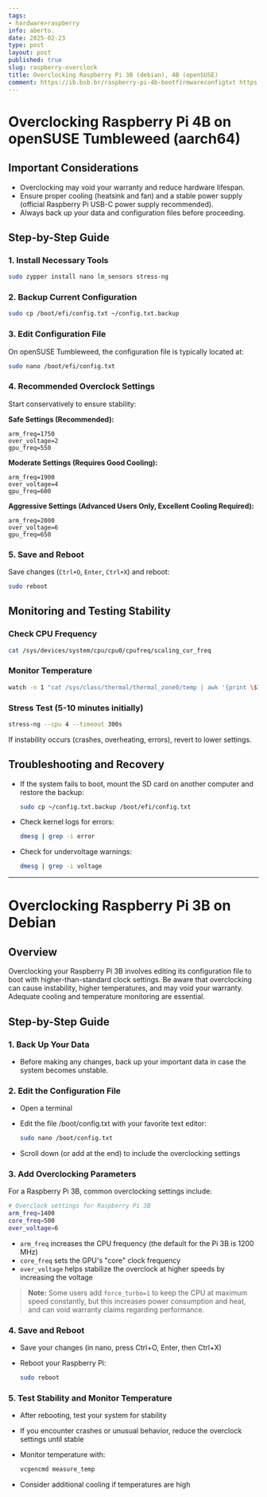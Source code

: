 ```yaml
---
tags:
- hardware>raspberry
info: aberto.
date: 2025-02-23
type: post
layout: post
published: true
slug: raspberry-overclock
title: Overclocking Raspberry Pi 3B (debian), 4B (openSUSE)
comment: https://ib.bsb.br/raspberry-pi-4b-bootfirmwareconfigtxt https://ib.bsb.br/raspberry-pi-3b-bootfirmwareconfigtxt
---
```


# Overclocking Raspberry Pi 4B on openSUSE Tumbleweed (aarch64)

## Important Considerations

- Overclocking may void your warranty and reduce hardware lifespan.
- Ensure proper cooling (heatsink and fan) and a stable power supply (official Raspberry Pi USB-C power supply recommended).
- Always back up your data and configuration files before proceeding.

## Step-by-Step Guide

### 1. Install Necessary Tools

```bash
sudo zypper install nano lm_sensors stress-ng
```

### 2. Backup Current Configuration

```bash
sudo cp /boot/efi/config.txt ~/config.txt.backup
```

### 3. Edit Configuration File

On openSUSE Tumbleweed, the configuration file is typically located at:

```bash
sudo nano /boot/efi/config.txt
```

### 4. Recommended Overclock Settings

Start conservatively to ensure stability:

**Safe Settings (Recommended):**

```
arm_freq=1750
over_voltage=2
gpu_freq=550
```

**Moderate Settings (Requires Good Cooling):**

```
arm_freq=1900
over_voltage=4
gpu_freq=600
```

**Aggressive Settings (Advanced Users Only, Excellent Cooling Required):**

```
arm_freq=2000
over_voltage=6
gpu_freq=650
```

### 5. Save and Reboot

Save changes (`Ctrl+O`, `Enter`, `Ctrl+X`) and reboot:

```bash
sudo reboot
```

## Monitoring and Testing Stability

### Check CPU Frequency

```bash
cat /sys/devices/system/cpu/cpu0/cpufreq/scaling_cur_freq
```

### Monitor Temperature

```bash
watch -n 1 "cat /sys/class/thermal/thermal_zone0/temp | awk '{print \$1/1000}'"
```

### Stress Test (5-10 minutes initially)

```bash
stress-ng --cpu 4 --timeout 300s
```

If instability occurs (crashes, overheating, errors), revert to lower settings.

## Troubleshooting and Recovery

- If the system fails to boot, mount the SD card on another computer and restore the backup:

  ```bash
  sudo cp ~/config.txt.backup /boot/efi/config.txt
  ```

- Check kernel logs for errors:

  ```bash
  dmesg | grep -i error
  ```

- Check for undervoltage warnings:

  ```bash
  dmesg | grep -i voltage
  ```

***

# Overclocking Raspberry Pi 3B on Debian

## Overview

Overclocking your Raspberry Pi 3B involves editing its configuration file to boot with higher-than-standard clock settings. Be aware that overclocking can cause instability, higher temperatures, and may void your warranty. Adequate cooling and temperature monitoring are essential.

## Step-by-Step Guide

### 1. Back Up Your Data

- Before making any changes, back up your important data in case the system becomes unstable.

### 2. Edit the Configuration File

- Open a terminal
- Edit the file /boot/config.txt with your favorite text editor:
  
  ```bash
  sudo nano /boot/config.txt
  ```
  
- Scroll down (or add at the end) to include the overclocking settings

### 3. Add Overclocking Parameters

For a Raspberry Pi 3B, common overclocking settings include:

```bash
# Overclock settings for Raspberry Pi 3B  
arm_freq=1400  
core_freq=500  
over_voltage=6
```

- `arm_freq` increases the CPU frequency (the default for the Pi 3B is 1200 MHz)
- `core_freq` sets the GPU's "core" clock frequency
- `over_voltage` helps stabilize the overclock at higher speeds by increasing the voltage

> **Note:** Some users add `force_turbo=1` to keep the CPU at maximum speed constantly, but this increases power consumption and heat, and can void warranty claims regarding performance.

### 4. Save and Reboot

- Save your changes (in nano, press Ctrl+O, Enter, then Ctrl+X)
- Reboot your Raspberry Pi:
  
  ```bash
  sudo reboot
  ```

### 5. Test Stability and Monitor Temperature

- After rebooting, test your system for stability
- If you encounter crashes or unusual behavior, reduce the overclock settings until stable
- Monitor temperature with:
  
  ```bash
  vcgencmd measure_temp
  ```
  
- Consider additional cooling if temperatures are high
